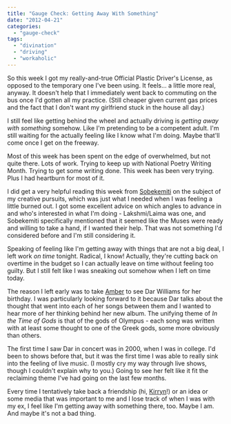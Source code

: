 ```yaml
---
title: "Gauge Check: Getting Away With Something"
date: "2012-04-21"
categories: 
  - "gauge-check"
tags: 
  - "divination"
  - "driving"
  - "workaholic"
---
```


So this week I got my really-and-true Official Plastic Driver's License, as opposed to the temporary one I've been using. It feels... a little more real, anyway. It doesn't help that I immediately went back to commuting on the bus once I'd gotten all my practice. (Still cheaper given current gas prices and the fact that I don't want my girlfriend stuck in the house all day.)

I still feel like getting behind the wheel and actually driving is _getting away with something_ somehow. Like I'm pretending to be a competent adult. I'm still waiting for the actually feeling like I know what I'm doing. Maybe that'll come once I get on the freeway.

Most of this week has been spent on the edge of overwhelmed, but not quite there. Lots of work. Trying to keep up with National Poetry Writing Month. Trying to get some writing done. This week has been very trying. Plus I had heartburn for most of it.

I did get a very helpful reading this week from [Sobekemiti](http://persebek.wordpress.com/) on the subject of my creative pursuits, which was just what I needed when I was feeling a little burned out. I got some excellent advice on which angles to advance in and who's interested in what I'm doing - Lakshmi/Laima was one, and Sobekemiti specifically mentioned that it seemed like the Muses were ready and willing to take a hand, if I wanted their help. That was not something I'd considered before and I'm still considering it.

Speaking of feeling like I'm getting away with things that are not a big deal, I left work _on time_ tonight. Radical, I know! Actually, they're cutting back on overtime in the budget so I can actually leave on time without feeling too guilty. But I still felt like I was sneaking out somehow when I left on time today.

The reason I left early was to take [Amber](http://rippingback.dreamwidth.org/) to see Dar Williams for her birthday. I was particularly looking forward to it because Dar talks about the thought that went into each of her songs between them and I wanted to hear more of her thinking behind her new album. The unifying theme of _In the Time of Gods_ is that of the gods of Olympus - each song was written with at least some thought to one of the Greek gods, some more obviously than others.

The first time I saw Dar in concert was in 2000, when I was in college. I'd been to shows before that, but it was the first time I was able to really sink into the feeling of live music. (I mostly cry my way through live shows, though I couldn't explain why to you.) Going to see her felt like it fit the reclaiming theme I've had going on the last few months.

Every time I tentatively take back a friendship (hi, [Kirryn](http://kirryn.com)!) or an idea or some media that was important to me and I lose track of when I was with my ex, I feel like I'm getting away with something there, too. Maybe I am. And maybe it's not a bad thing.
